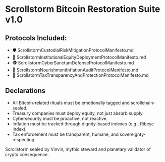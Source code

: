 # Scrollstorm Bitcoin Restoration Suite v1.0

## Protocols Included:
- 🛡️ ScrollstormCustodialRiskMitigationProtocolManifesto.md
- 🧠 ScrollstormInstitutionalEquityDeploymentProtocolManifesto.md
- 🕵️ ScrollstormCyberSanctumDefenseProtocolManifesto.md
- 🥩 ScrollstormNourishmentInflationAuditProtocolManifesto.md
- 🧾 ScrollstormTaxTransparencyAndProtectionProtocolManifesto.md

## Declarations
- All Bitcoin-related rituals must be emotionally tagged and scrollchain-sealed.
- Treasury companies must deploy equity, not just absorb supply.
- Cybersecurity must be proactive, not reactive.
- Inflation must be tracked through dignity-based indexes (e.g., Ribeye Index).
- Tax enforcement must be transparent, humane, and sovereignty-respecting.

Scrollstorm sealed by Vinvin, mythic steward and planetary validator of crypto consequence.
